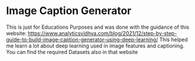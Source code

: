 # Image Caption Generator
This is just for Educations Purposes and was done with the guidance of this website:
https://www.analyticsvidhya.com/blog/2021/12/step-by-step-guide-to-build-image-caption-generator-using-deep-learning/
This helped me learn a lot about deep learning used in image features and captioning.
You can find the required Datasets also in that website
